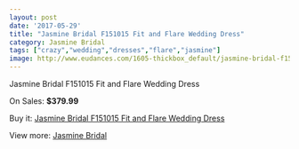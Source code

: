 ```yaml
---
layout: post
date: '2017-05-29'
title: "Jasmine Bridal F151015 Fit and Flare Wedding Dress"
category: Jasmine Bridal
tags: ["crazy","wedding","dresses","flare","jasmine"]
image: http://www.eudances.com/1605-thickbox_default/jasmine-bridal-f151015-fit-and-flare-wedding-dress.jpg
---
```

Jasmine Bridal F151015 Fit and Flare Wedding Dress

On Sales: **$379.99**
<a href="https://www.eudances.com/en/jasmine-bridal/571-jasmine-bridal-f151015-fit-and-flare-wedding-dress.html"><amp-img layout="responsive" width="600" height="600" src="//www.eudances.com/1605-thickbox_default/jasmine-bridal-f151015-fit-and-flare-wedding-dress.jpg" alt="Jasmine Bridal F151015 Fit and Flare Wedding Dress 0" /></a>
<a href="https://www.eudances.com/en/jasmine-bridal/571-jasmine-bridal-f151015-fit-and-flare-wedding-dress.html"><amp-img layout="responsive" width="600" height="600" src="//www.eudances.com/1606-thickbox_default/jasmine-bridal-f151015-fit-and-flare-wedding-dress.jpg" alt="Jasmine Bridal F151015 Fit and Flare Wedding Dress 1" /></a>

Buy it: [Jasmine Bridal F151015 Fit and Flare Wedding Dress](https://www.eudances.com/en/jasmine-bridal/571-jasmine-bridal-f151015-fit-and-flare-wedding-dress.html "Jasmine Bridal F151015 Fit and Flare Wedding Dress")

View more: [Jasmine Bridal](https://www.eudances.com/en/6-jasmine-bridal "Jasmine Bridal")